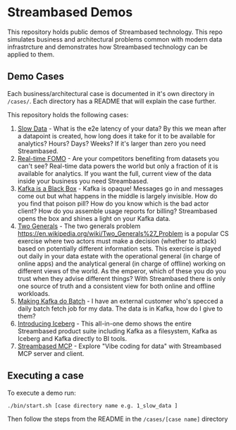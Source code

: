 # Streambased Demos

This repository holds public demos of Streambased technology. This repo simulates business and architectural problems 
common with modern data infrastrcture and demonstrates how Streambased technology can be applied to them.

## Demo Cases

Each business/architectural case is documented in it's own directory in `/cases/`. Each directory has a README that 
will explain the case further.

This repository holds the following cases:

1. [Slow Data](tree/main/cases/1_slow_data) - What is the e2e latency of your data? By this we mean after a datapoint is created, how long does it
   take for it to be available for analytics? Hours? Days? Weeks? If it's larger than zero you need
   Streambased.
2. [Real-time FOMO](tree/main/cases/2_fomo) - Are your competitors benefiting from datasets you can't see? Real-time data powers the world but
   only a fraction of it is available for analytics. If you want the full, current view of the data
   inside your business you need Streambased.
3. [Kafka is a Black Box](tree/main/cases/3_black_box) - Kafka is opaque! Messages go in and messages come out but what happens in the middle is largely
   invisible. How do you find that poison pill? How do you know which is the bad actor client? How do
   you assemble usage reports for billing? Streambased opens the box and shines a light on your Kafka
   data.
4. [Two Generals](tree/main/cases/4_two_generals) - The two generals problem https://en.wikipedia.org/wiki/Two_Generals%27_Problem is a popular CS
   exercise where two actors must make a decision (whether to attack) based on potentially different
   information sets. This exercise is played out daily in your data estate with the operational
   general (in charge of online apps) and the analytical general (in charge of offline) working on
   different views of the world. As the emperor, which of these you do you trust when they advise
   different things? With Streambased there is only one source of truth and a consistent view for
   both online and offline workloads.
5. [Making Kafka do Batch](tree/main/cases/5_batch) - I have an external customer who's specced a daily batch fetch job for my data. The data is in Kafka,
   how do I give to them?
6. [Introducing Iceberg](tree/main/cases/6_all_in_one) - This all-in-one demo shows the entire Streambased product suite including Kafka as a 
   filesystem, Kafka as Iceberg and Kafka directly to BI tools.
7. [Streambased MCP](tree/main/cases/7_mcp) - Explore "Vibe coding for data" with Streambased MCP server and client.

## Executing a case

To execute a demo run:

```bash
./bin/start.sh [case directory name e.g. 1_slow_data ]
```

Then follow the steps from the README in the `/cases/[case name]` directory
